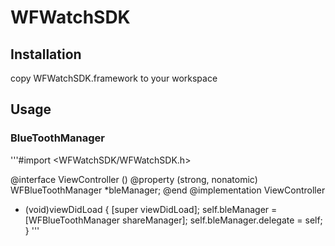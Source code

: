 #  WFWatchSDK

## Installation

copy WFWatchSDK.framework to your workspace

## Usage

### BlueToothManager

'''#import <WFWatchSDK/WFWatchSDK.h>

@interface ViewController ()<WFBlueToothManagerDelegate>
@property (strong, nonatomic) WFBlueToothManager *bleManager;
@end
@implementation ViewController

- (void)viewDidLoad {
        [super viewDidLoad];
        self.bleManager = [WFBlueToothManager shareManager];
        self.bleManager.delegate = self;
}
'''
